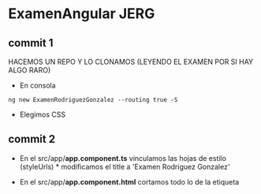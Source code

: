 # ExamenAngular JERG

## commit 1

HACEMOS UN REPO Y LO CLONAMOS (LEYENDO EL EXAMEN POR SI HAY ALGO RARO)

- En consola
~~~
ng new ExamenRodriguezGonzalez --routing true -S
~~~
- Elegimos CSS

## commit 2

- En el src/app/**app.component.ts** vinculamos las hojas de estilo (styleUrls) * modificamos el title a 'Examen Rodriguez Gonzalez'
- En el src/app/**app.component.html** cortamos todo lo de la etiqueta <style> y lo pegamos en src/app/app.component.css
- En **package.json** para modificar los parametros del ng start (puerto...etc) 
    - donde dice:
      ~~~
      "start": "ng serve"
      ~~~
    - debe decir
      ~~~
      "start": "ng serve -o --port 4234"
      ~~~
- En consola

    ~~~
    npm start 
    ~~~

    para sacar por localhost la página.

## commit 3

- instalamos bootstrap
    - En consola:
        ~~~
        npm install popper.js --save
        npm install jquery --save
        npm install bootstrap@4.6.1 --save
        ~~~
- se adjuntan al **angular.json**

~~~
"styles": [
              "src/styles.css",
              "node_modules/bootstrap/dist/css/bootstrap.min.css",
              "./node_modules/mini.css/dist/mini-default.min.css"
          ],
 "scripts": [
              "node_modules/jquery/dist/jquery.slim.min.js",
              "node_modules/popper.js/dist/umd/popper.min.js",
              "node_modules/bootstrap/dist/js/bootstrap.min.js"
            ]
~~~

## commit 4

- ENTRAMOS EN src/app/**app.module.ts** E IMPORTAMOS EL MODULO HttpClientModule: (OJO NO TE LO OFRECE, HAY QUE PICARLO TAL CUAL):

- nos tiene que quedar de la siguiente manera
    ~~~
    import { NgModule } from '@angular/core';
    import { BrowserModule } from '@angular/platform-browser';

    import { AppRoutingModule } from './app-routing.module';
    import { AppComponent } from './app.component';

    import { HttpClientModule } from '@angular/common/http';

@NgModule({
declarations: [
AppComponent
],
imports: [
BrowserModule,
AppRoutingModule,
HttpClientModule
],
providers: [],
bootstrap: [AppComponent]
})
export class AppModule { }
    ~~~
- CREAR CORE MODULE
    - En consola:
    ~~~
    ng g m core
    ~~~

- IMPORTAMOS CoreModule EN src/app/app.module.ts, solo en imports, la importacion de CoreModule es automatica:

- Nos tiene que quedar de la siguiente manera:
    ~~~
    import { NgModule } from '@angular/core';
    import { BrowserModule } from '@angular/platform-browser';

    import { AppRoutingModule } from './app-routing.module';
    import { AppComponent } from './app.component';

    import { HttpClientModule } from '@angular/common/http';
    import { CoreModule } from './core/core.module';



    @NgModule({
    declarations: [
        AppComponent
    ],
    imports: [
        BrowserModule,
        AppRoutingModule,
        HttpClientModule,
        CoreModule
    ],
    providers: [],
    bootstrap: [AppComponent]
    })
    export class AppModule { }
    ~~~

- Creamos los componentes del Core.
    - En consola:
    ~~~
    ng g c core/shell
    ng g c core/shell/header
    ng g c core/shell/main
    ng g c core/shell/footer
    ~~~

- En src/app/core/shell/shell.component.html lo dejamos de la siguiente manera:
    ~~~
    <app-shell></app-shell>
    ~~~

- Importamos en src/app/core/core.module.ts el modulo de RouterModule.
    - debe de quedar de la siguiente manera.
        ~~~
        import { NgModule } from '@angular/core';
        import { CommonModule } from '@angular/common';
        import { ShellComponent } from './shell/shell.component';
        import { HeaderComponent } from './shell/header/header.component';
        import { MainComponent } from './shell/main/main.component';
        import { FooterComponent } from './shell/footer/footer.component';
        import { RouterModule } from '@angular/router';



        @NgModule({
        declarations: [
            ShellComponent,
            HeaderComponent,
            MainComponent,
            FooterComponent
        ],
        imports: [
            CommonModule,
            RouterModule
        ]
        })
        export class CoreModule { }
        ~~~

- Dentro de src/app/core/shell/main/main.component.html lo dejamos tal que así
    ~~~
    <div>
        <router-outlet></router-outlet>
    <div>
    ~~~

- Creamos el componente not found dentro del modulo Core.
    - En consola
    ~~~
    ng g c core/not-found
    ~~~

- CREAMOS EL MODULO Y COMPONENTE HOME:
    - En consola
        ~~~
        ng g m home --routing true
        ng g c home/home
        ~~~

## commit 5

- En src/app/core/core.module.ts debemos exportar ShellComponent, debemos de dejar el archivo de la siguiente manera:
    ~~~
    import { NgModule } from '@angular/core';
    import { CommonModule } from '@angular/common';
    import { ShellComponent } from './shell/shell.component';
    import { HeaderComponent } from './shell/header/header.component';
    import { MainComponent } from './shell/main/main.component';
    import { FooterComponent } from './shell/footer/footer.component';
    import { RouterModule } from '@angular/router';



    @NgModule({
    declarations: [
        ShellComponent,
        HeaderComponent,
        MainComponent,
        FooterComponent
    ],
    imports: [
        CommonModule,
        RouterModule
    ],
    exports: [
        ShellComponent
        ]
    })
    export class CoreModule { }
    ~~~

- En src/app/app.component.html lo dejamos con solo lo siguiente:
    ~~~
    <app-shell></app-shell>
    ~~~


- En src/environments/environment.prod.ts modificamos el archivo para que pueda embeber de la api que queremos que expote. En el caso de StarWars queda de la siguiente manera:
    ~~~
    export const environment = {
    production: true,
    logo: '../assets/img/darthVader.jpg',
    host: 'http://swapi.dev/api/',
    itemsPorPagina: 10
    };
    ~~~

- En src/environments/environment.ts lo dejamos de la siguiente manera el codigo no comentado.
    ~~~
    export const environment = {
    production: false,
    logo: '../assets/img/startwars.png',
    host: 'http://swapi.dev/api/',
    itemsPorPagina: 10
    };
    ~~~

- Añadimos rutas en src/app/app-routing.module.ts al loro que el componente not found te da fallo y hay que importarlo. tiene que quedar de la siguiente manera.
    ~~~
    import { NgModule } from '@angular/core';
    import { RouterModule, Routes } from '@angular/router';
    import { NotFoundComponent } from './core/not-found/not-found.component';

    const routes: Routes = [
    {
        path: '',
        loadChildren: () => import('./home/home.module').then(m => m.HomeModule)
        },
        {
        path: "not-found" , component: NotFoundComponent
        },
        {
        path: "**" , //cualquier valor que no este indicado
        redirectTo: "not-found"
        },
    ];

    @NgModule({
    imports: [RouterModule.forRoot(routes)],
    exports: [RouterModule]
    })
    export class AppRoutingModule { }
    ~~~

## commit 6

- En src/app/core/shell/shell.component.html debe de quedar asi:
~~~
<app-header></app-header>
<app-main></app-main>
<app-footer></app-footer>

~~~


- Añadimo Header en src/app/core/shell/header/header.component.html dejandolo de la siguiente manera
~~~
<nav class="navbar navbar-expand-lg navbar-dark bg-dark align-items-center fixed-top">
  <a class="navbar-brand " routerLink="/"><span
  class="sr-only">(current)</span></a>
  <button class="navbar-toggler" type="button" data-toggle="collapse" data-target="#ejercicioProto"
  aria-controls="navbarSupportedContent" aria-controls="ejercicioProto" aria-expanded="false"
  aria-label="Toggle navigation">
  <span class="navbar-toggler-icon"></span>
  </button>

  <div class="collapse navbar-collapse" id="ejercicioProto">
  <ul class="navbar-nav mr-auto">
  <li class="nav-item dropdown pt-3" routerLinkActive="router-link-active">
  <a class="nav-link dropdown-toggle lera" id="navbarDropdown" role="button" data-toggle="dropdown"
  aria-haspopup="true" aria-expanded="false">
  Personajes
  </a>
  <div class="dropdown-menu bg-dark" aria-labelledby="navbarDropdown">
  <a class="dropdown-item text-warning" routerLink="personajes">Todos</a>
  <a class="dropdown-item text-warning" routerLink="personajes/formulario">Crear Personaje</a>
  </div>
  </li>
  </ul>
  </div>
  </nav>

~~~

- CREAMOS EL MODULO DE PERSONAJES O LO QUE SEA:

    - En consola
        ~~~
        ng g m personajes --routing true
        ~~~

- AÑADIMOS LA RUTA EN src/app/app-routing.module.ts
~~~
{
path: 'personajes',
loadChildren: () => import('./personajes/personajes.module').then(m => m.PersonajesModule)
},
~~~


- CREAMOS COMPONENTES DENTRO DEL MODULO PERSONAJES:

    - En consola
~~~
ng g c personajes/personajes
ng g c personajes/personaje-item
ng g c personajes/personaje-form
~~~

- añadimos ruta en src/app/personajes/personajes-routing.module.ts quedando de la siguiente manera
~~~
import { NgModule } from '@angular/core';
import { RouterModule, Routes } from '@angular/router';
import { PersonajesComponent } from './personajes/personajes.component';

const routes: Routes = [
  {
    path: '',
    component: PersonajesComponent
  }
];

@NgModule({
  imports: [RouterModule.forChild(routes)],
  exports: [RouterModule]
})
export class PersonajesRoutingModule { }
~~~

- IMPORTAMOS FORMSMODULE EN src/app/personajes/personajes.module.ts:

~~~
import { NgModule } from '@angular/core';
import { CommonModule } from '@angular/common';

import { PersonajesRoutingModule } from './personajes-routing.module';
import { PersonajesComponent } from './personajes/personajes.component';
import { PersonajeItemComponent } from './personaje-item/personaje-item.component';
import { FormsModule } from '@angular/forms';


@NgModule({
  declarations: [
    PersonajesComponent,
    PersonajeItemComponent
  ],
  imports: [
    CommonModule,
    PersonajesRoutingModule,
    FormsModule
  ]
})
export class PersonajesModule { }

~~~

- CREAMOS INTERFAZ DENTRO DE MODULO PERSONAJES Y DECLARAMOS TODOS LOS ATRIBUTOS QUE APAREZCAN EN LA API:

En Consola:

~~~
ng g i personajes/models/personaje
~~~

Lo dejamos asi:
~~~
export interface Personaje {
  nombre: string;
  estatura: string;
  peso: string;
  colorPelo: string;
  colorPiel: string;
  colorOjos: string;
  fechaNac: string;
  genero: string;
  planeta: string;
  peliculas: any[];
}
~~~

- REAMOS LA CLASE DENTRO DEL MÓDULO PERSONAJES

En consola

~~~
ng g class personajes/models/personaje-impl
~~~

Implemento lo siguiente en la clase personajes/models/personaje-impl

~~~
import { Personaje } from './personaje';

export class PersonajeImpl implements Personaje {
  nombre: string;
  estatura: string;
  peso: string;
  colorPelo: string;
  colorPiel: string;
  colorOjos: string;
  fechaNac: string;
  genero: string;
  planeta: string;
  peliculas: any[];

  // tslint:disable-next-line: max-line-length
  constructor(name: any, height: any, mass: any, hair_color: any, skin_color: any, eye_color: any, birth_year: any, gender: any, homeworld: any, films: any[]) {
    this.nombre = name;
    this.estatura = height;
    this.peso = mass;
    this.colorPelo = hair_color;
    this.colorPiel = skin_color;
    this.colorOjos = eye_color;
    this.fechaNac = birth_year;
    this.genero = gender;
    this.planeta = this.getIdMundo(homeworld);
    this.peliculas = films;
  }

  getIdMundo(url: string): string {
    url = url.slice(0, url.length - 1)
    return url.slice(url.lastIndexOf('/') + 1, url.length);
  }
}
~~~


COMPONENTE CONTENEDOR src/app/personajes/personajes/personajes.component.ts:

~~~
import { Component, OnInit } from '@angular/core';
import { AuxiliarService } from 'src/app/service/auxiliar.service';
import { Personaje } from '../models/personaje';
import { PersonajeImpl } from '../models/personaje-impl';
import { PersonajeService } from '../service/personaje.service';

@Component({
  selector: 'app-personajes',
  templateUrl: './personajes.component.html',
  styleUrls: ['./personajes.component.css']
})
export class PersonajesComponent implements OnInit {
  personajes: Personaje[] = [];
  todosPersonajes: Personaje[] = [];
  personajeVerDatos: Personaje = new PersonajeImpl('','','','','','','','','',[],);
  numPaginas: number = 0;

  constructor(
    private personajeService: PersonajeService,
    private auxService: AuxiliarService) { }

  ngOnInit(): void {
    this.personajeService.getPersonajes().subscribe((response) => this.personajes = this.personajeService.extraerPersonajes(response));
    this.getTodosPersonajes();
  }

  verDatos(personaje: Personaje): void {
    this.personajeVerDatos = personaje;
  }

   onPersonajeEliminar(personaje: Personaje): void {
    console.log(`He eliminado a ${personaje.nombre}`);
    this.personajes = this.personajes.filter(p => personaje !== p)
  }

  getTodosPersonajes(): void {
    this.personajeService.getPersonajes().subscribe(r => {
      this.numPaginas = this.auxService.getPaginasResponse(r);
      for (let index = 1; index <= this.numPaginas; index++) {
        this.personajeService.getPersonajesPagina(index)
          .subscribe(response => {
            this.todosPersonajes.push(...this.personajeService.extraerPersonajes(response));
          });
      }
    });
  }
}
~~~


- modificamos src/app/personajes/personajes/personajes.component.html

~~~
<div class="row">
  <div class="col-10 col-sm-10 col-md-3 col-lg-3 col-xl-3">NOMBRE</div>
  <div class="col-10 col-sm-10 col-md-3 col-lg-2 col-xl-2">GÉNERO</div>
  <div class="col-10 col-sm-10 col-md-3 col-lg-3 col-xl-3">FECHA NACIMIENTO</div> 

</div>

~~~

COMPONENTE PRESENTADOR src/app/personajes/personaje-item/personaje-item.component.ts:

~~~
import { Component, OnInit } from '@angular/core';

@Component({
  selector: 'app-personaje-item',
  templateUrl: './personaje-item.component.html',
  styleUrls: ['./personaje-item.component.css']
})
export class PersonajeItemComponent implements OnInit {

  constructor() { }

  ngOnInit(): void {
  }

}

~~~

COMPONENTE PRESENTADOR src/app/personajes/personaje-item/personaje-item.component.html:
~~~
<div class="row mb-1">
  <hr class='w-100'>
  <div class="col-6 col-sm-6 col-md-2 col-lg-2 col-xl-3"><a class="" data-toggle="modal"
      data-target="#modalPersonaje" (click)='personajeSeleccionado.emit(personaje)'> {{personaje.nombre}}</a></div>
  <div class="col-6 col-sm-6 col-md-3 col-lg-2 col-xl-2">{{personaje.genero | i18nSelect: genderMap}}</div>
  <div class="col-6 col-sm-6 col-md-3 col-lg-3 col-xl-3">{{personaje.fechaNac | lowercase}}</div>
  <div class="col-16 col-sm-6 col-md-3 col-lg-2 col-xl-2">
      <button class="btn btn-info" [routerLink]="['/planeta', personaje.planeta]">Planeta</button>
  </div>
  <div class="col-6 col-sm-6 col-md-2 col-lg-2 col-xl-2">
        <div *ngIf='personaje.colorPelo != "none" && personaje.colorPelo != "n/a"; else elseBlock'>{{personaje.colorPelo}}
        </div>
 </div>
 <ng-template #elseBlock>
      <span>No tengo Pelo</span>
 </ng-template>
</div>

~~~

CREACION SERVICIO GLOBAL (TRANSVERSAL) A TODA LA APLICACION:

En consola:
~~~
ng g service service/auxiliar
~~~


en src/app/service/auxiliar.service.ts

~~~

import { HttpClient } from '@angular/common/http';
import { Injectable } from '@angular/core';
import { Observable } from 'rxjs';
import { environment } from 'src/environments/environment';

@Injectable({
  providedIn: 'root'
})
export class AuxiliarService {
  itemsPorPagina: number = environment.itemsPorPagina;

  constructor(private http: HttpClient) { }

  getItemsResponse(respuestaApi: any): number {
    return respuestaApi.count;
  }

  getPaginasResponse(respuestaApi: any): number {
    return Math.ceil(this.getItemsResponse(respuestaApi) / this.itemsPorPagina);
  }

  getItemsPorPagina(urlEndPoint: string, pagina: number): Observable<any> {
    return this.http.get<any>(`${urlEndPoint}?page=${pagina}`)
  }
}
~~~

AÑADIR COMO PROVEEDOR EL SERVICIO AUXILIARSERVICE EN PERSONAJES MODULE:
debe de quedar asi

~~~
import { NgModule } from '@angular/core';
import { CommonModule } from '@angular/common';

import { PersonajesRoutingModule } from './personajes-routing.module';
import { PersonajesComponent } from './personajes/personajes.component';
import { PersonajeItemComponent } from './personaje-item/personaje-item.component';
import { FormsModule } from '@angular/forms';
import { AuxiliarService } from '../service/auxiliar.service';


NgModule({
  declarations: [PersonajesComponent, 
    PersonajeItemComponent],
  imports: [
    CommonModule,
    PersonajesRoutingModule,
    FormsModule
  ],
  providers: [AuxiliarService]
})
export class PersonajesModule { }

~~~

CREACION SERVICIO EN EL MODULO PERSONAJES

En Consola:

~~~
ng g service personajes/service/personaje
~~~

El archivo src/app/personajes/service/personaje.service.ts debe de quedar asi

~~~
import { HttpClient } from '@angular/common/http';
import { Injectable } from '@angular/core';
import { Observable } from 'rxjs';
import { AuxiliarService } from 'src/app/service/auxiliar.service';
import { environment } from 'src/environments/environment';
import { Personaje } from '../models/personaje';
import { PersonajeImpl } from '../models/personaje-impl';

@Injectable({
  providedIn: 'root'
})
export class PersonajeService {
  private host: string = environment.host;
  private urlEndPoint: string = `${this.host}people`;

  constructor(
    private http: HttpClient,
    private auxService: AuxiliarService) { }


  getPersonajes(): Observable<any> {
    return this.http.get<any>(this.urlEndPoint);
  }

  extraerPersonajes(respuestaApi: any): Personaje[] {
    const personajes: Personaje[] = [];
    respuestaApi.results.forEach((p: any) => {
      personajes.push(this.mapearPersonaje(p));

    });
    return personajes;
  }

  mapearPersonaje(personajeApi: any): PersonajeImpl {
    return new PersonajeImpl(
      personajeApi.name,
      personajeApi.height,
      personajeApi.mass,
      personajeApi.hair_color,
      personajeApi.skin_color,
      personajeApi.eye_color,
      personajeApi.birth_year,
      personajeApi.gender,
      personajeApi.homeworld,
      personajeApi.films);
  }

  create(personaje: Personaje): void {
    console.log(`Se ha creado el personaje: ${JSON.stringify(personaje)}`);
  }

  getPersonajesPagina(pagina: number): Observable<any> {
    return this.auxService.getItemsPorPagina(this.urlEndPoint, pagina);
  }
}
~~~


En src/app/personajes/personaje-form/personaje-form.component.ts
~~~

import { Component, OnInit } from '@angular/core';
import { PersonajeImpl } from '../models/personaje-impl';
import { PersonajeService } from '../service/personaje.service';

@Component({
  selector: 'app-personaje-form',
  templateUrl: './personaje-form.component.html',
  styleUrls: ['./personaje-form.component.css']
})
export class PersonajeFormComponent implements OnInit {
  personaje: PersonajeImpl = new PersonajeImpl('', '', '', '', '', '', '', '', '', []);

  constructor(private personajeService: PersonajeService) { }

  ngOnInit(): void {
  }

  create(): void {
    this.personajeService.create(this.personaje);
  }

}
~~~


